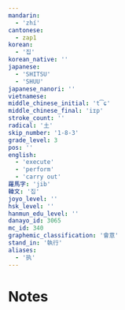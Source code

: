 ```yaml
---
mandarin:
  - 'zhí'
cantonese:
  - zap1
korean:
  - '집'
korean_native: ''
japanese:
  - 'SHITSU'
  - 'SHUU'
japanese_nanori: ''
vietnamese:
middle_chinese_initial: 't͡ɕ'
middle_chinese_final: 'iɪp'
stroke_count: ''
radical: '土'
skip_number: '1-8-3'
grade_level: 3
pos: ''
english:
  - 'execute'
  - 'perform'
  - 'carry out'
羅馬字: 'jib'
韓文: '집'
joyo_level: ''
hsk_level: ''
hanmun_edu_level: ''
danayo_id: 3065
mc_id: 340
graphemic_classification: '會意'
stand_in: '執行'
aliases:
  - '执'
---
```


# Notes
